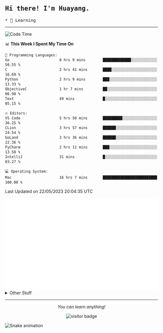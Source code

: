 <h2>
    <samp>Hi there! I'm Huayang.</samp>
</h2>
<p>
    <samp>
        * 🧐 Learning
    </samp>
</p>

<hr>

<!--START_SECTION:waka-->
![Code Time](http://img.shields.io/badge/Code%20Time-846%20hrs%205%20mins-blue)

📊 **This Week I Spent My Time On** 

```text
💬 Programming Languages: 
Go                       8 hrs 9 mins        █████████████░░░░░░░░░░░░   50.55 % 
C                        2 hrs 41 mins       ████░░░░░░░░░░░░░░░░░░░░░   16.69 % 
Python                   2 hrs 9 mins        ███░░░░░░░░░░░░░░░░░░░░░░   13.33 % 
ObjectiveC               1 hr 7 mins         ██░░░░░░░░░░░░░░░░░░░░░░░   06.98 % 
Text                     49 mins             █░░░░░░░░░░░░░░░░░░░░░░░░   05.15 % 

🔥 Editors: 
VS Code                  5 hrs 50 mins       █████████░░░░░░░░░░░░░░░░   36.25 % 
CLion                    3 hrs 57 mins       ██████░░░░░░░░░░░░░░░░░░░   24.54 % 
GoLand                   3 hrs 36 mins       ██████░░░░░░░░░░░░░░░░░░░   22.36 % 
PyCharm                  2 hrs 11 mins       ███░░░░░░░░░░░░░░░░░░░░░░   13.58 % 
IntelliJ                 31 mins             █░░░░░░░░░░░░░░░░░░░░░░░░   03.27 % 

💻 Operating System: 
Mac                      16 hrs 7 mins       █████████████████████████   100.00 % 
```


 Last Updated on 22/05/2023 20:04:35 UTC
<!--END_SECTION:waka-->

<picture>
    <img src="/github-metrics.svg" alt="github metrics" style='visibility:visible'>
</picture>

<details>
  <summary>Other Stuff</summary>
  <br />
<!--   
  <p align="left">
    <img height="180em" src="https://github-readme-streak-stats.herokuapp.com/?user=GuillaumeFalourd" />
    
  </p> -->

  * 🏆 Some GitHub statistical reports:
  
  <img width="100%" src="https://github-profile-trophy.vercel.app/?username=xmchxup&column=7">
  <p align="left">  
    <img height="180em" src="https://github-readme-stats.vercel.app/api?username=xmchxup&hide_border=true&show_icons=true&include_all_commits=true&bg_color=0,EC6C6C,FFD479,FFFC79,73FA79&theme=graywhite&locale=en" />
    <img height="180em" src="https://github-readme-stats.vercel.app/api/top-langs/?username=xmchxup&hide=css,scss,html&langs_count=8&hide_border=true&layout=compact&bg_color=0,73FA79,73FDFF,D783FF&theme=graywhite&locale=en" />
  </p>
  
  <img width="100%" src="https://github-profile-summary-cards.vercel.app/api/cards/profile-details?username=xmchxup&theme=github" />
 
</a>
</details>
<hr>
<p align="center">
    <i>You can learn anything!</i>
    <p align="center">
        <img src="https://visitor-badge.laobi.icu/badge?page_id=xmchxup" alt="visitor badge"/>       
    </p>
</p>

![Snake animation](https://github.com/XmchxUp/XmchxUp/blob/output/github-contribution-grid-snake.gif)


